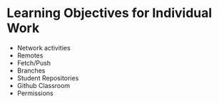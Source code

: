 # Learning Objectives for Individual Work

* Network activities
* Remotes
* Fetch/Push
* Branches
* Student Repositories
* Github Classroom
* Permissions
